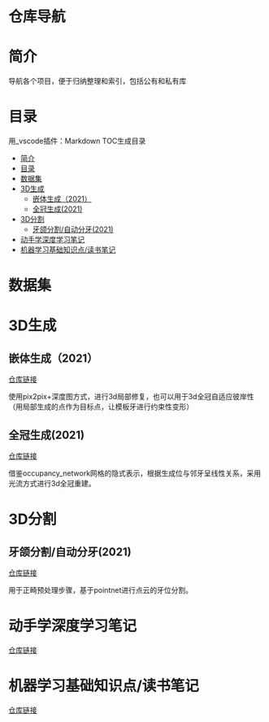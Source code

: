 # 仓库导航

<!-- vscode-markdown-toc -->

# 简介

导航各个项目，便于归纳整理和索引，包括公有和私有库

# 目录

用_vscode插件：Markdown TOC生成目录

<!-- TOC -->

- [简介](#简介)
- [目录](#目录)
- [数据集](#数据集)
- [3D生成](#3d生成)
    - [嵌体生成（2021）](#嵌体生成2021)
    - [全冠生成(2021)](#全冠生成2021)
- [3D分割](#3d分割)
    - [牙颌分割/自动分牙(2021)](#牙颌分割自动分牙2021)
- [动手学深度学习笔记](#动手学深度学习笔记)
- [机器学习基础知识点/读书笔记](#机器学习基础知识点读书笔记)

<!-- /TOC -->
# 数据集

# 3D生成

## 嵌体生成（2021）

[仓库链接](https://github.com/Zhangxx-NaMuu/InlayGeneration)

使用pix2pix+深度图方式，进行3d局部修复，也可以用于3d全冠自适应彼岸性（用局部生成的点作为目标点，让模板牙进行约束性变形）

## 全冠生成(2021)

[仓库链接](https://github.com/Zhangxx-NaMuu?tab=repositories)

借鉴occupancy_network网格的隐式表示，根据生成位与邻牙呈线性关系，采用光流方式进行3d全冠重建。

# 3D分割

## 牙颌分割/自动分牙(2021)

[仓库链接](https://github.com/Zhangxx-NaMuu/TeethSegmentation)

用于正畸预处理步骤，基于pointnet进行点云的牙位分割。

# 动手学深度学习笔记

[仓库链接](https://github.com/Zhangxx-NaMuu/DeepLearningNote)

# 机器学习基础知识点/读书笔记

[仓库链接](https://github.com/Zhangxx-NaMuu/BasicKnowledge)

